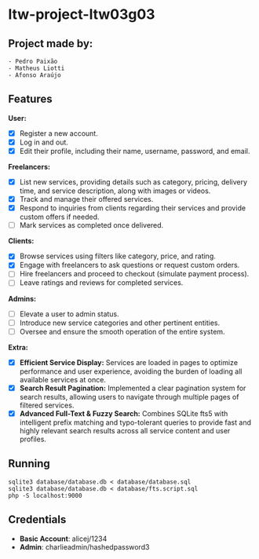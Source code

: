 # ltw-project-ltw03g03

## Project made by:

    - Pedro Paixão
    - Matheus Liotti
    - Afonso Araújo

## Features

**User:**
- [x] Register a new account.
- [x] Log in and out.
- [x] Edit their profile, including their name, username, password, and email.

**Freelancers:**
- [x] List new services, providing details such as category, pricing, delivery time, and service description, along with images or videos.
- [x] Track and manage their offered services.
- [x] Respond to inquiries from clients regarding their services and provide custom offers if needed.
- [ ] Mark services as completed once delivered.

**Clients:**
- [x] Browse services using filters like category, price, and rating.
- [x] Engage with freelancers to ask questions or request custom orders.
- [ ] Hire freelancers and proceed to checkout (simulate payment process).
- [ ] Leave ratings and reviews for completed services.

**Admins:**
- [ ] Elevate a user to admin status.
- [ ] Introduce new service categories and other pertinent entities.
- [ ] Oversee and ensure the smooth operation of the entire system.

**Extra:**
- [x] **Efficient Service Display:** Services are loaded in pages to optimize performance and user experience, avoiding the burden of loading all available services at once.
- [x] **Search Result Pagination:** Implemented a clear pagination system for search results, allowing users to navigate through multiple pages of filtered services.
- [x] **Advanced Full-Text & Fuzzy Search:** Combines SQLite fts5 with intelligent prefix matching and typo-tolerant queries to provide fast and highly relevant search results across all service content and user profiles.

## Running

    sqlite3 database/database.db < database/database.sql
    sqlite3 database/database.db < database/fts.script.sql
    php -S localhost:9000

## Credentials

- **Basic Account**: alicej/1234
- **Admin**: charlieadmin/hashedpassword3